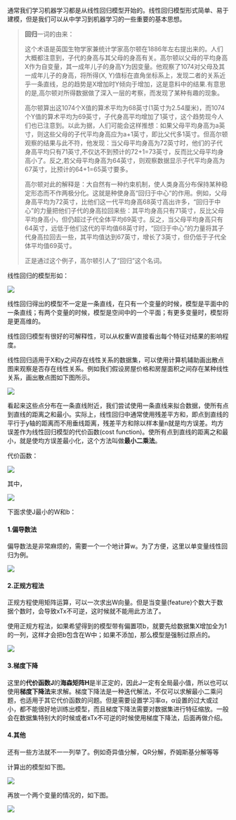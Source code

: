 通常我们学习机器学习都是从线性回归模型开始的。线性回归模型形式简单、易于建模，但是我们可以从中学习到机器学习的一些重要的基本思想。

> **回归**一词的由来：
>
> 这个术语是英国生物学家兼统计学家高尔顿在1886年左右提出来的。人们大概都注意到，子代的身高与其父母的身高有关。高尔顿以父母的平均身高X作为自变量，其一成年儿子的身高Y为因变量。他观察了1074对父母及其一成年儿子的身高，将所得(X, Y)值标在直角坐标系上，发现二者的关系近乎一条直线，总的趋势是X增加时Y倾向于增加，这是意料中的结果.有意思的是,高尔顿对所得数据做了深入一层的考察，而发现了某种有趣的现象。
>
> 高尔顿算出这1074个X值的算术平均为68英寸(1英寸为2.54厘米)，而1074个Y值的算术平均为69英寸，子代身高平均增加了1英寸，这个趋势现今人们也已注意到。以此为据，人们可能会这样推想：如果父母平均身高为a英寸，则这些父母的子代平均身高应为a+1英寸，即比父代多1英寸。但高尔顿观察的结果与此不符，他发现：当父母平均身高为72英寸时，他们的子代身高平均只有71英寸,不仅达不到预计的72+1=73英寸，反而比父母平均身高小了。反之,若父母平均身高为64英寸，则观察数据显示子代平均身高为67英寸，比预计的64+1=65英寸要多。
>
> 高尔顿对此的解释是：大自然有一种约束机制，使人类身高分布保持某种稳定形态而不作两极分化。这就是种使身高“回归于中心“的作用。例如，父母身高平均为72英寸，比他们这一代平均身高68英寸高出许多，“回归于中心”的力量把他们子代的身高拉回来些：其平均身高只有71英寸，反比父母平均身高小，但仍超过子代全体平均69英寸。反之，当父母平均身高只有64英寸，远低于他们这代的平均值68英寸时，“回归于中心”的力量将其子代身高拉回去一些，其平均值达到67英寸，增长了3英寸，但仍低于子代全体平均值69英寸。
>
> 正是通过这个例子，高尔顿引人了“回归”这个名词。

线性回归的模型形如：

![](image/1.png)

线性回归得出的模型不一定是一条直线，在只有一个变量的时候，模型是平面中的一条直线；有两个变量的时候，模型是空间中的一个平面；有更多变量时，模型将是更高维的。 

线性回归模型有很好的可解释性，可以从权重W直接看出每个特征对结果的影响程度。

线性回归适用于X和y之间存在线性关系的数据集，可以使用计算机辅助画出散点图来观察是否存在线性关系。例如我们假设房屋价格和房屋面积之间存在某种线性关系，画出散点图如下图所示。

![](image/2.png)

看起来这些点分布在一条直线附近，我们尝试使用一条直线来拟合数据，使所有点到直线的距离之和最小。实际上，线性回归中通常使用残差平方和，即点到直线的平行于y轴的距离而不用垂线距离，残差平方和除以样本量n就是均方误差。均方误差作为线性回归模型的代价函数(cost function)。使所有点到直线的距离之和最小，就是使均方误差最小化，这个方法叫做**最小二乘法**。

代价函数：

![](image/4.png)

其中，

![](image/1.png)

下面求使J最小的W和b：

#### 1.偏导数法

偏导数法是非常麻烦的，需要一个一个地计算w。为了方便，这里以单变量线性回归为例。


![](image/5.png)



#### 2.正规方程法

正规方程使用矩阵运算，可以一次求出W向量。但是当变量(feature)个数大于数据个数时，会导致xTx不可逆，这时候就不能用此方法了。

使用正规方程法，如果希望得到的模型带有偏置项b，就要先给数据集X增加全为1的一列，这样才会把b包含在W中；如果不添加，那么模型是强制过原点的。


![](image/6.png)

#### 3.梯度下降

这里的**代价函数J**的**海森矩阵H**是半正定的，因此J一定有全局最小值，所以也可以使用**梯度下降法**来求解。梯度下降法是一种迭代解法，不仅可以求解最小二乘问题，也适用于其它代价函数的问题。但是需要设置学习率α，α设置的过大或过小，都不能很好地训练出模型，而且梯度下降法需要对数据集进行特征缩放。一般会在数据集特别大的时候或者xTx不可逆的时候使用梯度下降法，后面再做介绍。

#### 4.其他

还有一些方法就不一一列举了。例如奇异值分解，QR分解，乔姆斯基分解等等



计算出的模型如下图。

![](image/3.png)


再放一个两个变量的情况的，如下图。

![](image/7.png)

